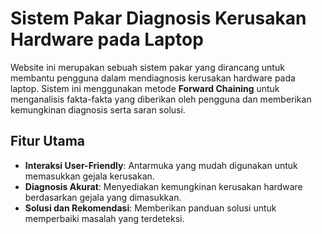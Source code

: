 # Sistem Pakar Diagnosis Kerusakan Hardware pada Laptop

Website ini merupakan sebuah sistem pakar yang dirancang untuk membantu pengguna dalam mendiagnosis kerusakan hardware pada laptop. Sistem ini menggunakan metode **Forward Chaining** untuk menganalisis fakta-fakta yang diberikan oleh pengguna dan memberikan kemungkinan diagnosis serta saran solusi.

## Fitur Utama

- **Interaksi User-Friendly**: Antarmuka yang mudah digunakan untuk memasukkan gejala kerusakan.
- **Diagnosis Akurat**: Menyediakan kemungkinan kerusakan hardware berdasarkan gejala yang dimasukkan.
- **Solusi dan Rekomendasi**: Memberikan panduan solusi untuk memperbaiki masalah yang terdeteksi.
